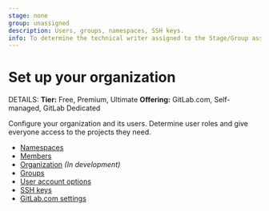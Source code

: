 ```yaml
---
stage: none
group: unassigned
description: Users, groups, namespaces, SSH keys.
info: To determine the technical writer assigned to the Stage/Group associated with this page, see https://handbook.gitlab.com/handbook/product/ux/technical-writing/#assignments
---
```


# Set up your organization

DETAILS:
**Tier:** Free, Premium, Ultimate
**Offering:** GitLab.com, Self-managed, GitLab Dedicated

Configure your organization and its users. Determine user roles
and give everyone access to the projects they need.

- [Namespaces](../user/namespace/index.md)
- [Members](../user/project/members/index.md)
- [Organization](../user/organization/index.md) _(In development)_
- [Groups](../user/group/index.md)
- [User account options](../user/profile/index.md)
- [SSH keys](../user/ssh.md)
- [GitLab.com settings](../user/gitlab_com/index.md)
